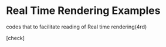 # Real Time Rendering Examples


codes that to facilitate reading of Real time rendering(4rd)

[check]